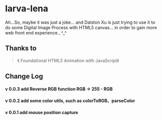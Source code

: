 larva-lena
==========

Ah...So, maybe it was just a joke... and Dalston Xu is just trying to use it to do some Digital Image Process with HTML5 canvas... in order to gain more web front end experience...^_^


## Thanks to
> 《 Foundational HTML5 Animation with JavaScript》 

## Change Log
#### v 0.0.3 add Reverse RGB function RGB -> 255 - RGB
#### v 0.0.2 add some color utils, such as colorToRGB、parseColor
#### v 0.0.1 add mouse position capture
